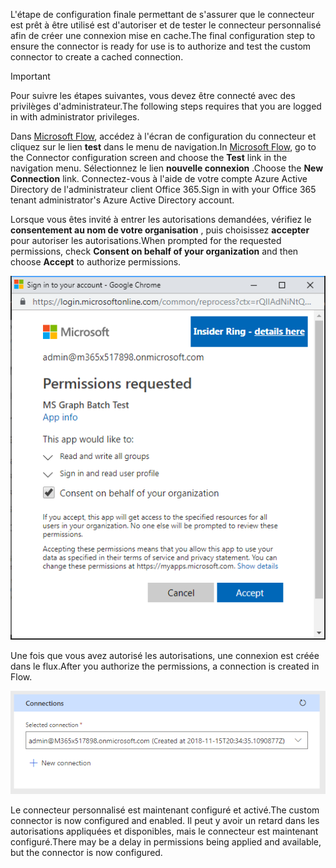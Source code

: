 <!-- markdownlint-disable MD002 MD041 -->

<span data-ttu-id="79490-101">L'étape de configuration finale permettant de s'assurer que le connecteur est prêt à être utilisé est d'autoriser et de tester le connecteur personnalisé afin de créer une connexion mise en cache.</span><span class="sxs-lookup"><span data-stu-id="79490-101">The final configuration step to ensure the connector is ready for use is to authorize and test the custom connector to create a cached connection.</span></span>

> [!IMPORTANT]
> <span data-ttu-id="79490-102">Pour suivre les étapes suivantes, vous devez être connecté avec des privilèges d'administrateur.</span><span class="sxs-lookup"><span data-stu-id="79490-102">The following steps requires that you are logged in with administrator privileges.</span></span>

<span data-ttu-id="79490-103">Dans [Microsoft Flow](https://flow.microsoft.com), accédez à l'écran de configuration du connecteur et cliquez sur le lien **test** dans le menu de navigation.</span><span class="sxs-lookup"><span data-stu-id="79490-103">In [Microsoft Flow](https://flow.microsoft.com), go to the Connector configuration screen and choose the **Test** link in the navigation menu.</span></span> <span data-ttu-id="79490-104">Sélectionnez le lien **nouvelle connexion** .</span><span class="sxs-lookup"><span data-stu-id="79490-104">Choose the **New Connection** link.</span></span> <span data-ttu-id="79490-105">Connectez-vous à l'aide de votre compte Azure Active Directory de l'administrateur client Office 365.</span><span class="sxs-lookup"><span data-stu-id="79490-105">Sign in with your Office 365 tenant administrator's Azure Active Directory account.</span></span>

<span data-ttu-id="79490-106">Lorsque vous êtes invité à entrer les autorisations demandées, vérifiez le **consentement au nom de votre organisation** , puis choisissez **accepter** pour autoriser les autorisations.</span><span class="sxs-lookup"><span data-stu-id="79490-106">When prompted for the requested permissions, check **Consent on behalf of your organization** and then choose **Accept** to authorize permissions.</span></span>

![Capture d'écran de l'invite d'autorisation](./images/flow-conn8.png)

<span data-ttu-id="79490-108">Une fois que vous avez autorisé les autorisations, une connexion est créée dans le flux.</span><span class="sxs-lookup"><span data-stu-id="79490-108">After you authorize the permissions, a connection is created in Flow.</span></span>

![Capture d'écran de la connexion créée dans Microsoft Flow](./images/flow-conn9.png)

<span data-ttu-id="79490-110">Le connecteur personnalisé est maintenant configuré et activé.</span><span class="sxs-lookup"><span data-stu-id="79490-110">The custom connector is now configured and enabled.</span></span> <span data-ttu-id="79490-111">Il peut y avoir un retard dans les autorisations appliquées et disponibles, mais le connecteur est maintenant configuré.</span><span class="sxs-lookup"><span data-stu-id="79490-111">There may be a delay in permissions being applied and available, but the connector is now configured.</span></span>